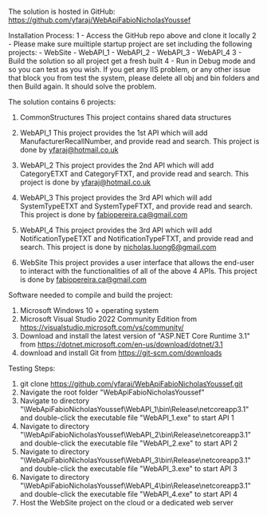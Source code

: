 The solution is hosted in GitHub:
https://github.com/yfaraj/WebApiFabioNicholasYoussef

Installation Process:
1 - Access the GitHub repo above and clone it locally
2 - Please make sure muiltiple startup project are set including the following projects: 
    - WebSite
    - WebAPI_1
    - WebAPI_2
    - WebAPI_3
    - WebAPI_4
3 - Build the solution so all project get a fresh built
4 - Run in Debug mode and so you can test as you wish. If you get any IIS problem, or any other issue that block you from test the system, please delete all obj and bin folders and then Build again. It should solve the problem.

The solution contains 6 projects:
1. CommonStructures
This project contains shared data structures

2. WebAPI_1
This project provides the 1st API which will add ManufacturerRecallNumber, and provide read and search.
This project is done by yfaraj@hotmail.co.uk

3. WebAPI_2
This project provides the 2nd API which will add CategoryETXT and CategoryFTXT, and provide read and search.
This project is done by yfaraj@hotmail.co.uk

4. WebAPI_3
This project provides the 3rd API which will add SystemTypeETXT and SystemTypeFTXT, and provide read and search.
This project is done by fabiopereira.ca@gmail.com

5. WebAPI_4
This project provides the 3rd API which will add NotificationTypeETXT and NotificationTypeFTXT, and provide read and search.
This project is done by nicholas.luong6@gmail.com

6. WebSite
This project provides a user interface that allows the end-user to interact with the functionalities of all of the above 4 APIs.
This project is done by fabiopereira.ca@gmail.com

Software needed to compile and build the project:
1. Microsoft Windows 10 + operating system
2. Microsoft Visual Studio 2022 Community Edition from https://visualstudio.microsoft.com/vs/community/
3. Download and install the latest version of "ASP.NET Core Runtime 3.1" from https://dotnet.microsoft.com/en-us/download/dotnet/3.1
4. download and install Git from https://git-scm.com/downloads

Testing Steps:
1. git clone https://github.com/yfaraj/WebApiFabioNicholasYoussef.git
2. Navigate the root folder "WebApiFabioNicholasYoussef"
3. Navigate to directory "\WebApiFabioNicholasYoussef\WebAPI_1\bin\Release\netcoreapp3.1\" and double-click the executable file "WebAPI_1.exe" to start API 1
4. Navigate to directory "\WebApiFabioNicholasYoussef\WebAPI_2\bin\Release\netcoreapp3.1\" and double-click the executable file "WebAPI_2.exe" to start API 2
5. Navigate to directory "\WebApiFabioNicholasYoussef\WebAPI_3\bin\Release\netcoreapp3.1\" and double-click the executable file "WebAPI_3.exe" to start API 3
6. Navigate to directory "\WebApiFabioNicholasYoussef\WebAPI_4\bin\Release\netcoreapp3.1\" and double-click the executable file "WebAPI_4.exe" to start API 4
7. Host the WebSite project on the cloud or a dedicated web server

